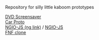 Repository for silly little kaboom prototypes

[DVD Screensaver](https://amyspark-ng.github.io/kaboom-prototypes/dvd-screensaver/index.html)<br>
[Car Proto](https://amyspark-ng.github.io/kaboom-prototypes/car-proto/index.html)<br>
[NGIO-JS (ng link)](https://www.newgrounds.com/projects/games/5567283/preview) / [NGIO-JS](https://amyspark-ng.github.io/kaboom-prototypes/newgrounds-io/www/index.html)<br>
[FNF clone](https://amyspark-ng.github.io/kaboom-prototypes/rhythm-test/index.html)<br>


